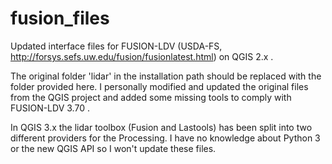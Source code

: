 # fusion_files
Updated interface files for FUSION-LDV (USDA-FS, http://forsys.sefs.uw.edu/fusion/fusionlatest.html) on QGIS  2.x .

The original folder 'lidar' in the installation path should be replaced with the folder provided here.
I personally modified and updated the original files from the QGIS project and added some missing tools to comply with FUSION-LDV 3.70 .

In QGIS 3.x the lidar toolbox (Fusion and Lastools) has been split into two different providers for the Processing. I have no knowledge about Python 3 or the new QGIS API so I won't update these files.
